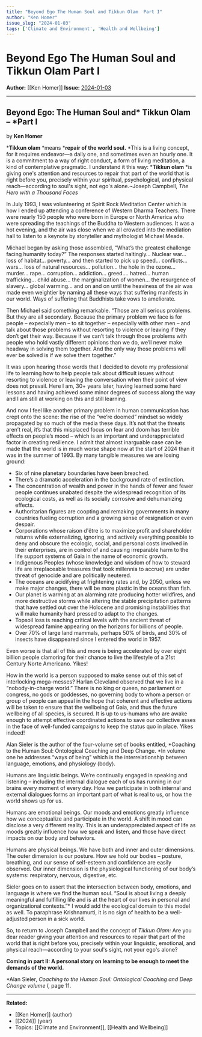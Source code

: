 ```yaml
---
title: "Beyond Ego The Human Soul and Tikkun Olam  Part I"
author: "Ken Homer"
issue_slug: "2024-01-03"
tags: ['Climate and Environment', 'Health and Wellbeing']
---
```


# Beyond Ego The Human Soul and Tikkun Olam  Part I

**Author:** [[Ken Homer]]
**Issue:** [2024-01-03](https://plex.collectivesensecommons.org/2024-01-03/)

---

## Beyond Ego: The Human Soul and* Tikkun Olam – *Part I
by **Ken Homer**

***Tikkun olam** *means ***repair of the world soul.** *This is a living concept, for it requires endeavor—a daily one, and sometimes even an hourly one. It is a commitment to a way of right conduct, a form of living meditation, a kind of contemplative pragmatic. I understand it this way: ***Tikkun olam** *is giving one's attention and resources to repair that part of the world that is right before you, precisely within your spiritual, psychological, and physical reach—according to soul's sight, not ego's alone.~Joseph Campbell, *The Hero with a Thousand Faces*

In July 1993, I was volunteering at Spirit Rock Meditation Center which is how I ended up attending a conference of Western Dharma Teachers. There were nearly 150 people who were born in Europe or North America who were spreading the teachings of the Buddha to Western audiences. It was a hot evening, and the air was close when we all crowded into the mediation hall to listen to a keynote by storyteller and mythologist Michael Meade.

Michael began by asking those assembled, “What’s the greatest challenge facing humanity today?” The responses started haltingly… Nuclear war… loss of habitat… poverty… and then started to pick up speed… conflicts… wars… loss of natural resources… pollution… the hole in the ozone… murder… rape… corruption… addiction… greed…. hatred… human trafficking… child abuse… the marginalization of women… the resurgence of slavery… global warming… and on and on until the heaviness of the air was made even weightier by naming all these ways that suffering manifests in our world. Ways of suffering that Buddhists take vows to ameliorate.

Then Michael said something remarkable. “Those are all serious problems. But they are all secondary. Because the primary problem we face is for people – expecially men – to sit together – especially with other men – and talk about those problems without resorting to violence or leaving if they don’t get their way. Because if we can’t talk through those problems with people who hold vastly different opinions than we do, we’ll never make headway in solving them together. And the only way those problems will ever be solved is if we solve them together.”

It was upon hearing those words that I decided to devote my professional life to learning how to help people talk about difficult issues without resorting to violence or leaving the conversation when their point of view does not prevail. Here I am, 30+ years later, having learned some hard lessons and having achieved some minor degrees of success along the way and I am still at working on this and still learning.

And now I feel like another primary problem in human communication has crept onto the scene: the rise of the “we’re doomed” mindset so widely propagated by so much of the media these days. It’s not that the threats aren’t real, it’s that this misplaced focus on fear and doom has terrible effects on people’s mood – which is an important and underappreciated factor in creating resilience. I admit that almost inarguable case can be made that the world is in much worse shape now at the start of 2024 than it was in the summer of 1993. By many tangible measures we are losing ground:

- Six of nine planetary boundaries have been breached.
- There’s a dramatic acceleration in the background rate of extinction.
- The concentration of wealth and power in the hands of fewer and fewer people continues unabated despite the widespread recognition of its ecological costs, as well as its socially corrosive and dehumanizing effects.
- Authoritarian figures are coopting and remaking governments in many countries fueling corruption and a growing sense of resignation or even despair.
- Corporations whose raison d'être is to maximize profit and shareholder returns while externalizing, ignoring, and actively everything possible to deny and obscure the ecologic, social, and personal costs involved in their enterprises, are in control of and causing irreparable harm to the life support systems of Gaia in the name of economic growth.
- Indigenous Peoples (whose knowledge and wisdom of how to steward life are irreplaceable treasures that took millennia to accrue) are under threat of genocide and are politically neutered.
- The oceans are acidifying at frightening rates and, by 2050, unless we make major changes, there will be more plastic in the oceans than fish.
- Our planet is warming at an alarming rate producing hotter wildfires, and more destructive storms while altering the stable precipitation patterns that have settled out over the Holocene and promising instabilities that will make humanity hard pressed to adapt to the changes.
- Topsoil loss is reaching critical levels with the ancient threat of widespread famine appearing on the horizons for billions of people.
- Over 70% of large land mammals, perhaps 50% of birds, and 30% of insects have disappeared since I entered the world in 1957.

Even worse is that all of this and more is being accelerated by over eight billion people clamoring for their chance to live the lifestyle of a 21st Century Norte Americano. Yikes!

How in the world is a person supposed to make sense out of this set of interlocking mega-messes? Harlan Cleveland observed that we live in a “nobody-in-charge world.” There is no king or queen, no parliament or congress, no gods or goddesses, no governing body to whom a person or group of people can appeal in the hope that coherent and effective actions will be taken to ensure that the wellbeing of Gaia, and thus the future wellbeing of all species, is secured. It is up to us-humans who are awake enough to attempt effective coordinated actions to save our collective asses in the face of well-funded campaigns to keep the status quo in place. Yikes indeed!

Alan Sieler is the author of the four-volume set of books entitled, *Coaching to the Human Soul: Ontological Coaching and Deep Change. *In volume one he addresses “ways of being” which is the interrelationship between language, emotions, and physiology (body). 

Humans are linguistic beings. We’re continually engaged in speaking and listening – including the internal dialogue each of us has running in our brains every moment of every day. How we participate in both internal and external dialogues forms an important part of what is real to us, or how the world shows up for us.

Humans are emotional beings. Our moods and emotions greatly influence how we conceptualize and participate in the world. A shift in mood can disclose a very different reality. This is an underappreciated aspect of life as moods greatly influence how we speak and listen, and those have direct impacts on our body and behaviors.

Humans are physical beings. We have both and inner and outer dimensions. The outer dimension is our posture. How we hold our bodies – posture, breathing, and our sense of self-esteem and confidence are easily observed. Our inner dimension is the physiological functioning of our body’s systems: respiratory, nervous, digestive, etc.

Sieler goes on to assert that the intersection between body, emotions, and language is where we find the human soul. “Soul is about living a deeply meaningful and fulfilling life and is at the heart of our lives in personal and organizational contexts.”* I would add the ecological domain to this model as well. To paraphrase Krishnamurti, it is no sign of health to be a well-adjusted person in a sick world. 

So, to return to Joseph Campbell and the concept of *Tikkun Olam:* Are you dear reader giving your attention and resources to repair that part of the world that is right before you, precisely within your linguistic, emotional, and physical reach—according to your soul's sight, not your ego's alone? 

**Coming in part II: A personal story on learning to be enough to meet the demands of the world.**

*Alan Sieler, *Coaching to the Human Soul: Ontological Coaching and Deep Change volume I,* page 11.

---

**Related:**
- [[Ken Homer]] (author)
- [[2024]] (year)
- Topics: [[Climate and Environment]], [[Health and Wellbeing]]

